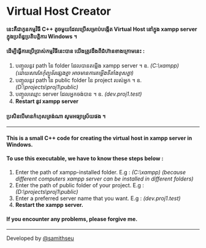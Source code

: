 # Virtual Host Creator
#### នេះគឺជាកូនកម្មវិធី C++ តូចមួយដែលប្រើសម្រាប់បង្កើត Virtual Host នៅក្នុង xampp server ក្នុងប្រព័ន្ធប្រតិបត្តិការ Windows ។
#### ដើម្បីធ្វើការប្រើប្រាស់កម្មវិធីនេះបាន យើងត្រូវដឹងពីជំហ៊ានខាងក្រោមនេះ :
1. បញ្ចូលនូវ path នៃ folder ដែលបានតម្លើង xampp server ។ ឧ. _(C:\xampp)_ _(ដោយសារតែកុំព្យូទ័រផ្សេងគ្នា អាចមានការតម្លើងទីតាំងខុសគ្នា)_
2. បញ្ចូលនូវ path នៃ public folder នៃ project របស់អ្នក ។ ឧ. _(D:\projects\proj1\public)_
3. បញ្ចូលឈ្មោះ server ដែលអ្នកចង់បាន ។ ឧ. _(dev.proj1.test)_
4. __Restart នូវ xampp server__
#### ប្រសិនបើមានកំហុសត្រង់ណា សូមអធ្យាស្រ័យផង ។

---

#### This is a small C++ code for creating the virtual host in xampp server in Windows.
#### To use this executable, we have to know these steps below :
1. Enter the path of xampp-installed folder. E.g : _(C:\xampp)_ _(because different computers xampp server can be installed in different folders)_
2. Enter the path of public folder of your project. E.g :  _(D:\projects\proj1\public)_
3. Enter a preferred server name that you want. E.g : _(dev.proj1.test)_
4. __Restart the xampp server.__
#### If you encounter any problems, please forgive me.
---
<p align="left">Developed by <a href="https://t.me/samithseu">@samithseu</a></p>
